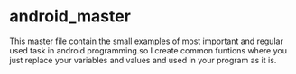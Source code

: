 # android_master

This master file contain the small examples of most important and regular used task in android programming.so I create common funtions where you just replace your variables and values and used in your program as it is.


